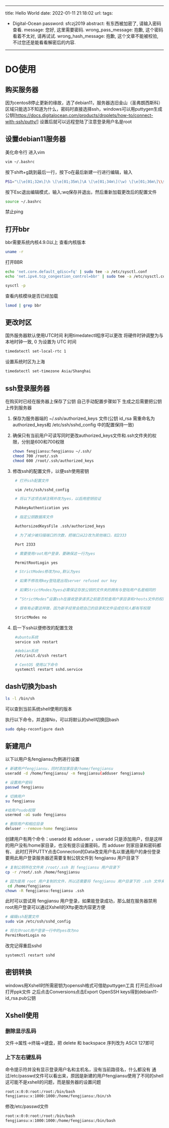 
---
title: Hello World
date: 2022-01-11 21:18:02
url: 
tags:
- Digital-Ocean
password: sfczj2019
abstract: 有东西被加密了, 请输入密码查看.
message: 您好, 这里需要密码.
wrong_pass_message: 抱歉, 这个密码看着不太对, 请再试试.
wrong_hash_message: 抱歉, 这个文章不能被校验, 不过您还是能看看解密后的内容.
---
# DO使用

## 购买服务器

因为centos8停止更新的缘故，选了debian11，服务器选旧金山（圣弗朗西斯科）区域只能选3不知道为什么，密码时直接选择ssh，windows可以用puttygen生成公钥[https://docs.digitalocean.com/products/droplets/how-to/connect-with-ssh/putty/]
设置后就可以远程登陆了注意登录用户名是root

## 设置debian11服务器

美化命令行
进入vim

```bash
vim ~/.bashrc
```

按下shift+g跳到最后一行，按下o在最后新建一行进行编辑，输入

```bash
PS1="\[\e[01;32m\]\h \[\e[01;35m\]\A \[\e[01;34m\](\w) \[\e[01;36m\]\\$ \[\e[0m\]"
```

按下Esc退出编辑模式，输入:wq保存并退出，然后重新加载更改后的配置文件

```bash
source ~/.bashrc
```

禁止ping

## 打开bbr

bbr需要系统内核4.9.0以上
查看内核版本

```bash
uname -r
```

打开BBR

```bash
echo 'net.core.default_qdisc=fq' | sudo tee -a /etc/sysctl.conf
echo 'net.ipv4.tcp_congestion_control=bbr' | sudo tee -a /etc/sysctl.conf
```

```bash
sysctl -p
```

查看内核模块是否已经加载

```bash
lsmod | grep bbr
```

## 更改时区

国外服务器默认使用UTC时间
利用timedatectl程序可以更改
将硬件时钟调整为与本地时钟一致, 0 为设置为 UTC 时间

```bash
timedatectl set-local-rtc 1
```

设置系统时区为上海

```bash
timedatectl set-timezone Asia/Shanghai
```

## ssh登录服务器

在购买时已经在服务器上保存了公钥
自己手动配置步骤如下
生成之后需要把公钥上传到服务器

1. 保存为服务器端的 ~/.ssh/authorized_keys 文件(公钥 id_rsa 需重命名为 authorized_keys和 /etc/ssh/sshd_config 中的配置保持一致)
2. 确保只有当前用户可读写同时更改authorized_keys文件和.ssh文件夹的权限，分别是600和700权限

    ```bash
    chown fengjiansu:fengjiansu ~/.ssh/
    chmod 700 /root/.ssh
    chmod 600 /root/.ssh/authorized_keys
    ```

3. 修改ssh的配置文件，以便ssh使用密钥

   ```bash
    # 打开ssh配置文件

    vim /etc/ssh/sshd_config

    # 将以下这项去掉注释并改为yes，以启用密钥验证

    PubkeyAuthentication yes

    # 指定公钥数据库文件

    AuthorsizedKeysFile .ssh/authorized_keys

    # 为了减少被扫描端口的次数，把端口从22改为其他端口，如2333

    Port 2333

    # 需要使用root用户登录，要确保这一行为yes

    PermitRootLogin yes

    # StrictModes修改为no,默认为yes

    # 如果不修改用key登陆是出现server refused our key

    # 如果StrictModes为yes必需保证存放公钥的文件夹的拥有与登陆用户名是相同的

    # “StrictModes”设置ssh在接收登录请求之前是否检查用户家目录和rhosts文件的权限和所有权

    # 很有有必要这样做，因为新手经常会把自己的目录和文件设成任何人都有写权限

    StrictModes no

   ```

4. 启一下ssh以便修改的配置生效

   ```bash
    #ubuntu系统
    service ssh restart

    #debian系统
    /etc/init.d/ssh restart

    # CentOS 使用以下命令
    systemctl restart sshd.service
   ```

## dash切换为bash

```bash
ls -l /bin/sh
```

可以查到当前系统shell使用的版本

执行以下命令，并选择No，可以将默认的shell切换回bash

```bash
sudo dpkg-reconfigure dash
```

## 新建用户

以下以用户名fengjiansu为例进行设置

```bash
# 新建用户fengjiansu，同时添加家目录/home/fengjiansu
useradd -d /home/fengjiansu/ -m fengjiansu(adduser fengjiansu)

# 设置用户密码
passwd fengjiansu

# 切换用户
su fengjiansu

#给用户sudo权限
usermod -aG sudo fengjiansu

# 删除用户和相应目录
deluser --remove-home fengjiansu

```

创建用户有两个命令：useradd 和 adduser ，useradd 只是添加用户，但是这样的用户没有/home家目录，也没有提示设置密码，而 adduser 则家目录和密码都有、
此时打开PUTTY点击Connection的Data改变用户名以普通用户的身份登录要用此用户登录服务器还需要复制公钥文件到 fengjiansu 用户目录下

```bash
# 复制公钥所在文件夹 /root/.ssh 到 fengjiansu 用户目录下
cp -r /root/.ssh /home/fengjiansu

# 因为是用 root 用户复制的文件，所以还需要将 fengjiansu 用户目录下的 .ssh 文件夹和其中的文件所有者设置为 fengjiansu(这个命令需要将目录切换到fengjiansu目录下)
 cd /home/fengjiansu
chown -R fengjiansu:fengjiansu .ssh
```

此时可以尝试用 fengjiansu 用户登录，如果能登录成功，那么就在服务器禁用root用户登录可以通过Xshell的Xftp更改内容更方便

```bash
# 编辑ssh配置文件
sudo vim /etc/ssh/sshd_config

# 将允许root用户登录一行中的yes改为no
PermitRootLogin no
```

改完记得重启sshd

```bash
systemctl restart sshd
```

## 密钥转换

windows用Xshell时所需密钥为openssh格式可借助puttygen工具
打开后点load打开ppk文件
之后点击Conversions点击Export OpenSSH keys得到debian11-id_rsa.pub公钥

## Xshell使用

### 删除显示乱码

文件→属性→终端→键盘，把 delete 和 backspace 序列改为 ASCII 127即可

### 上下左右键乱码

命令提示符并没有显示登录用户名和主机名，没有当前路径名，什么都没有
通过/etc/passwd文件可以看出来，原因是新建的用户fengjiansu使用了不同的shell
这可能不是xshell的问题，而是服务器的设置问题

```bash
root:x:0:0:root:/root:/bin/bash
fengjiansu:x:1000:1000:/home/fengjiansu:/bin/sh
```

修改/etc/passwd文件

```bash
root:x:0:0:root:/root:/bin/bash
fengjiansu:x:1000:1000:/home/fengjiansu:/bin/bash

```
